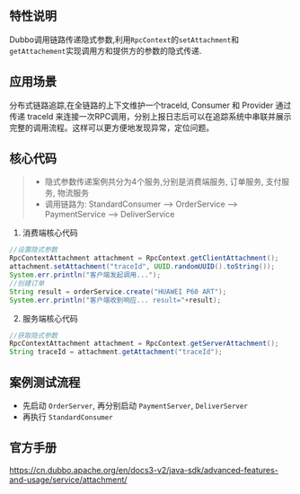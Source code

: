 ## 特性说明
Dubbo调用链路传递隐式参数,利用`RpcContext`的`setAttachment`和`getAttachement`实现调用方和提供方的参数的隐式传递.

## 应用场景
分布式链路追踪,在全链路的上下文维护一个traceId, Consumer 和 Provider 通过传递 traceId 来连接一次RPC调用，分别上报日志后可以在追踪系统中串联并展示完整的调用流程。这样可以更方便地发现异常，定位问题。

## 核心代码
> - 隐式参数传递案例共分为4个服务,分别是消费端服务, 订单服务, 支付服务, 物流服务
> - 调用链路为: StandardConsumer --> OrderService --> PaymentService --> DeliverService
1. 消费端核心代码
```java
//设置隐式参数
RpcContextAttachment attachment = RpcContext.getClientAttachment();
attachment.setAttachment("traceId", UUID.randomUUID().toString());
System.err.println("客户端发起调用...");
//创建订单
String result = orderService.create("HUAWEI P60 ART");
System.err.println("客户端收到响应... result="+result);
```
2. 服务端核心代码
```java
//获取隐式参数
RpcContextAttachment attachment = RpcContext.getServerAttachment();
String traceId = attachment.getAttachment("traceId");
```
## 案例测试流程
- 先启动 `OrderServer`, 再分别启动 `PaymentServer`, `DeliverServer`
- 再执行 `StandardConsumer`

## 官方手册
https://cn.dubbo.apache.org/en/docs3-v2/java-sdk/advanced-features-and-usage/service/attachment/